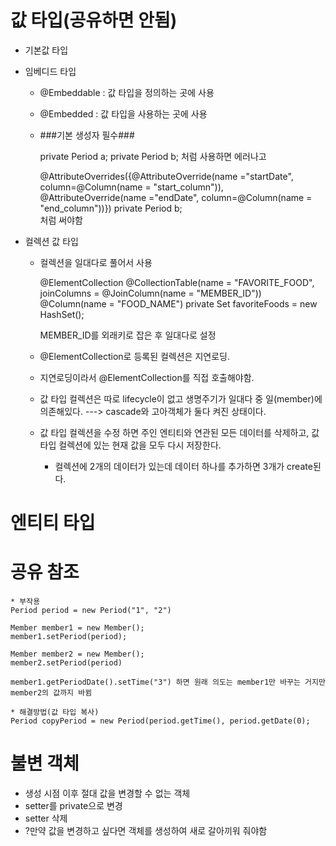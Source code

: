 # 값 타입(공유하면 안됨)
* 기본값 타입
* 임베디드 타입
    * @Embeddable : 값 타입을 정의하는 곳에 사용
    * @Embedded : 값 타입을 사용하는 곳에 사용
    * ###기본 생성자 필수###
 
      private Period a;
      private Period b;
      처럼 사용하면 에러나고

      @AttributeOverrides({@AttributeOverride(name ="startDate", column=@Column(name = "start_column")), @AttributeOverride(name ="endDate", column=@Column(name = "end_column"))})
      private Period b;  
      처럼 써야함
      
* 컬렉션 값 타입
  * 컬렉션을 일대다로 풀어서 사용
 
      @ElementCollection
      @CollectionTable(name = "FAVORITE_FOOD", joinColumns = @JoinColumn(name = "MEMBER_ID"))
      @Column(name = "FOOD_NAME")
      private Set<String> favoriteFoods = new HashSet<String>();

      MEMBER_ID를 외래키로 잡은 후 일대다로 설정

  * @ElementCollection로 등록된 컬렉션은 지연로딩.
  * 지연로딩이라서 @ElementCollection를 직접 호출해야함.
  * 값 타입 컬렉션은 따로 lifecycle이 없고 생명주기가 일대다 중 일(member)에 의존해있다.
    ---> cascade와 고아객체가 둘다 켜진 상태이다.

  * 값 타입 컬렉션을 수정 하면 주인 엔티티와 연관된 모든 데이터를 삭제하고, 값 타입 컬렉션에 있는 현재 값을 모두 다시 저장한다.
    * 컬렉션에 2개의 데이터가 있는데 데이터 하나를 추가하면 3개가 create된다.

# 엔티티 타입


# 공유 참조
    * 부작용
    Period period = new Period("1", "2")
    
    Member member1 = new Member();
    member1.setPeriod(period);
    
    Member member2 = new Member();
    member2.setPeriod(period)
    
    member1.getPeriodDate().setTime("3") 하면 원래 의도는 member1만 바꾸는 거지만 member2의 값까지 바뀜

    * 해결방법(값 타입 복사)
    Period copyPeriod = new Period(period.getTime(), period.getDate(0);

# 불변 객체 
* 생성 시점 이후 절대 값을 변경할 수 없는 객체
* setter를 private으로 변경
* setter 삭제
* ?만약 값을 변경하고 싶다면 객체를 생성하여 새로 갈아끼워 줘야함
